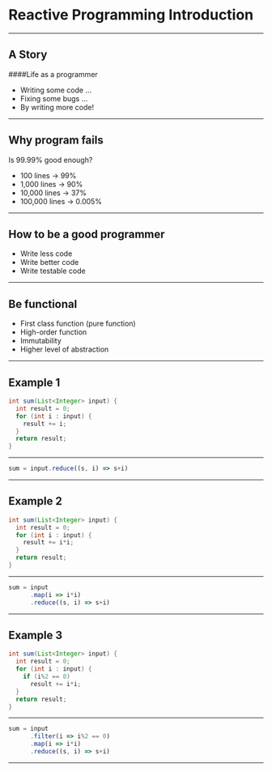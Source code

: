 # Reactive Programming Introduction

---

## A Story

####Life as a programmer <!-- .element: class="fragment" -->

- Writing some code ... <!-- .element: class="fragment" -->
- Fixing some bugs ... <!-- .element: class="fragment" -->
- By writing more code! <!-- .element: class="fragment" -->

---

## Why program fails

Is 99.99% good enough?

* 100 lines -> 99% <!-- .element: class="fragment" -->
* 1,000 lines -> 90% <!-- .element: class="fragment" -->
* 10,000 lines -> 37% <!-- .element: class="fragment" -->
* 100,000 lines -> 0.005% <!-- .element: class="fragment" -->

---

## How to be a good programmer

* Write less code <!-- .element: class="fragment" -->
* Write better code <!-- .element: class="fragment" -->
* Write testable code <!-- .element: class="fragment" -->

---

## Be functional

* First class function (pure function) <!-- .element: class="fragment" -->
* High-order function <!-- .element: class="fragment" -->
* Immutability <!-- .element: class="fragment" -->
* Higher level of abstraction <!-- .element: class="fragment" -->

---

## Example 1

```Java
int sum(List<Integer> input) {
  int result = 0;
  for (int i : input) {
    result += i;
  }
  return result;
}
```
----

```JavaScript
sum = input.reduce((s, i) => s+i)
```

---

## Example 2

```Java
int sum(List<Integer> input) {
  int result = 0;
  for (int i : input) {
    result += i*i;
  }
  return result;
}
```
----

```JavaScript
sum = input
      .map(i => i*i)
      .reduce((s, i) => s+i)
```

---

## Example 3

```Java
int sum(List<Integer> input) {
  int result = 0;
  for (int i : input) {
    if (i%2 == 0)
      result += i*i;
  }
  return result;
}
```
----

```JavaScript
sum = input
      .filter(i => i%2 == 0)
      .map(i => i*i)
      .reduce((s, i) => s+i)
```

---